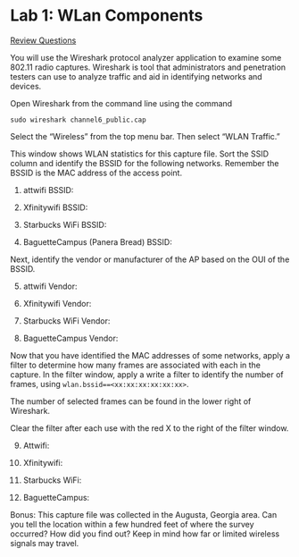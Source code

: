 # Lab 1: WLan Components

[Review Questions](./review01-wlan-components.md)




You will use the Wireshark protocol analyzer application to examine some 802.11
radio captures. Wireshark is tool that administrators and penetration testers
can use to analyze traffic and aid in identifying networks and devices.

Open Wireshark from the command line using the command 

```console
sudo wireshark channel6_public.cap 
```

Select the “Wireless” from the top menu bar. Then select “WLAN Traffic.” 


This window shows WLAN statistics for this capture file. Sort the SSID column
and identify the BSSID for the following networks. Remember the BSSID is the
MAC address of the access point.

1. attwifi BSSID:

2. Xfinitywifi BSSID:

3. Starbucks WiFi BSSID:

4. BaguetteCampus (Panera Bread) BSSID:


Next, identify the vendor or manufacturer of the AP based on the OUI of the
BSSID.

5. attwifi Vendor:

6. Xfinitywifi Vendor:

7. Starbucks WiFi Vendor:

8. BaguetteCampus Vendor:

Now that you have identified the MAC addresses of some networks, apply a filter
to determine how many frames are associated with each in the capture. In the
filter window, apply a write a filter to identify the number of frames, using
`wlan.bssid==<xx:xx:xx:xx:xx:xx>`.

The number of selected frames can be found in the lower right of Wireshark. 


Clear the filter after each use with the red X to the right of the filter window.

9. Attwifi:

10. Xfinitywifi:

11. Starbucks WiFi:

12. BaguetteCampus:


Bonus: This capture file was collected in the Augusta, Georgia area. Can you
tell the location within a few hundred feet of where the survey occurred? How
did you find out? Keep in mind how far or limited wireless signals may travel.

